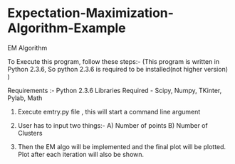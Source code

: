# Expectation-Maximization-Algorithm-Example
EM Algorithm

To Execute this program, follow these steps:-
(This program is written in Python 2.3.6, So python 2.3.6 is required to be installed(not higher version) )

Requirements :-
Python 2.3.6
Libraries Required - Scipy, Numpy, TKinter, Pylab, Math


1. Execute emtry.py file , this will start a command line argument
2. User has to input two things:-
   A) Number of points
   B) Number of Clusters

3. Then the EM algo will be implemented and the final plot will be plotted. Plot after each iteration will also be shown.
